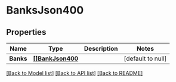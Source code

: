 # BanksJson400

## Properties
Name | Type | Description | Notes
------------ | ------------- | ------------- | -------------
**Banks** | [**[]BankJson400**](BankJson400.md) |  | [default to null]

[[Back to Model list]](../README.md#documentation-for-models) [[Back to API list]](../README.md#documentation-for-api-endpoints) [[Back to README]](../README.md)


